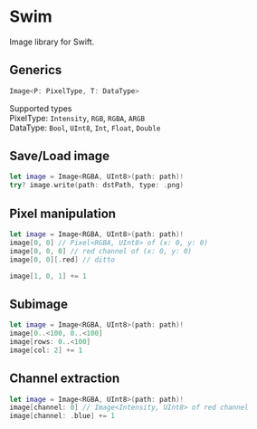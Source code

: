 # Swim
Image library for Swift.

## Generics
```swift
Image<P: PixelType, T: DataType>
```

Supported types  
PixelType: `Intensity`, `RGB`, `RGBA`, `ARGB`  
DataType: `Bool`, `UInt8`, `Int`, `Float`, `Double`  

## Save/Load image
```swift
let image = Image<RGBA, UInt8>(path: path)!
try? image.write(path: dstPath, type: .png)
```

## Pixel manipulation
```swift
let image = Image<RGBA, UInt8>(path: path)!
image[0, 0] // Pixel<RGBA, UInt8> of (x: 0, y: 0)
image[0, 0, 0] // red channel of (x: 0, y: 0)
image[0, 0][.red] // ditto

image[1, 0, 1] += 1
```

## Subimage
```swift
let image = Image<RGBA, UInt8>(path: path)!
image[0..<100, 0..<100]
image[rows: 0..<100]
image[col: 2] += 1
```

## Channel extraction
```swift
let image = Image<RGBA, UInt8>(path: path)!
image[channel: 0] // Image<Intensity, UInt8> of red channel
image[channel: .blue] += 1
```
